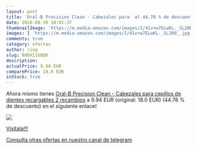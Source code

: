 ```yaml
---
layout: post
title: 'Oral-B Precision Clean - Cabezales para  al 44.78 % de descuento'
date: 2020-08-30 10:02:37
thumbnailImage: 'https://m.media-amazon.com/images/I/41v+w7ELwKL._SL200_.jpg'
images: [ 'https://m.media-amazon.com/images/I/41v+w7ELwKL._SL200_.jpg' ]
comments: true
category: ofertas
author: ring
slug: B00XI1GBQK
description:
actualPrice: 9.94 EUR
comparePrice: 18.0 EUR
inStock: true
---
```


Ahora mismo tienes [Oral-B Precision Clean - Cabezales para cepillos de dientes recargables  2 recambios](https://www.amazon.com/dp/B00XI1GBQK/?tag=redken08-20) a 9.94 EUR (original: 18.0 EUR) (44.78 %  de descuento) en el siguiente enlace!

[![](https://m.media-amazon.com/images/I/41v+w7ELwKL._SL200_.jpg)](https://www.amazon.com/dp/B00XI1GBQK/?tag=redken08-20)

[Visítala!!!](https://www.amazon.com/dp/B00XI1GBQK/?tag=redken08-20)

[Consulta otras ofertas en nuestro canal de telegram](https://t.me/s/ofertas25)

